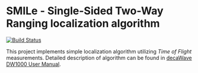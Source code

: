 # SMILe - Single-Sided Two-Way Ranging localization algorithm

[![Build Status](https://travis-ci.org/goofacz/smile-algorithm-ss-twr.svg?branch=master)](https://travis-ci.org/goofacz/smile-algorithm-ss-twr)

This project implements simple localization algorithm utilizing _Time of Flight_ measurements. Detailed description of algorithm can be found in [decaWave DW1000 User Manual][1].

[1]:https://www.decawave.com/product-documentation
